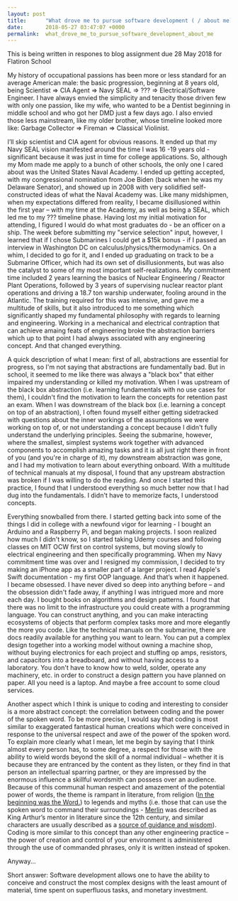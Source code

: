 ```yaml
---
layout: post
title:      "What drove me to pursue software development ( / about me)"
date:       2018-05-27 03:47:07 +0000
permalink:  what_drove_me_to_pursue_software_development_about_me
---
```



This is being written in respones to blog assignment due 28 May 2018 for Flatiron School

My history of occupational passions has been more or less standard for an average American male: the basic progression, beginning at 8 years old, being Scientist => CIA Agent => Navy SEAL => ??? => Electrical/Software Engineer. I have always envied the simplicity and tenacity those driven few with only one passion, like my wife, who wanted to be a Dentist beginning in middle school and who got her DMD just a few days ago. I also envied those less mainstream, like my older brother, whose timeline looked more like: Garbage Collector => Fireman => Classical Violinist. 

I’ll skip scientist and CIA agent for obvious reasons. It ended up that my Navy SEAL vision manifested around the time I was 16 -19 years old - significant because it was just in time for college applications. So, although my Mom made me apply to a bunch of other schools, the only one I cared about was the United States Naval Academy. I ended up getting accepted, with my congressional nomination from Joe Biden (back when he was my Delaware Senator), and showed up in 2008 with very solidified self-constructed ideas of what the Naval Academy was. Like many midshipmen, when my expectations differed from reality, I became disillusioned within the first year – with my time at the Academy, as well as being a SEAL, which led me to my ??? timeline phase. Having lost my initial motivation for attending, I figured I would do what most graduates do - be an officer on a ship. The week before submitting my "service selection" input, however, I learned that if I chose Submarines I could get a $15k bonus - if I passed an interview in Washington DC on calculus/physics/thermodynamics. On a whim, I decided to go for it, and I ended up graduating on track to be a Submarine Officer, which had its own set of disillusionments, but was also the catalyst to some of my most important self-realizations. My commitment time included 2 years learning the basics of Nuclear Engineering / Reactor Plant Operations, followed by 3 years of supervising nuclear reactor plant operations and driving a 18.7 ton warship underwater, fooling around in the Atlantic. The training required for this was intensive, and gave me a multitude of skills, but it also introduced to me something which significantly shaped my fundamental philosophy with regards to learning and engineering. Working in a mechanical and electrical contraption that can achieve amaing feats of engineering broke the abstraction barriers which up to that point I had always associated with any engineering concept. And that changed everything. 

A quick description of what I mean: first of all, abstractions are essential for progress, so I'm not saying that abstractions are fundamentally bad. But in school, it seemed to me like there was always a "black box" that either impaired my understanding or killed my motivation. When I was upstream of the black box abstraction (i.e. learning fundamentals with no use cases for them), I couldn't find the motivation to learn the concepts for retention past an exam. When I was downstream of the black box (i.e. learning a concept on top of an abstraction), I often found myself either getting sidetracked with questions about the inner workings of the assumptions we were working on top of, or not understanding a concept because I didn't fully understand the underlying principles. Seeing the submarine, however, where the smallest, simplest systems work together with advanced components to accomplish amazing tasks and it is all just right there in front of you (and you're in charge of it), my downstream abstraction was gone, and I had my motivation to learn about everything onboard. With a multitude of technical manuals at my disposal, I found that any upstream abstraction was broken if I was willing to do the reading. And once I started this practice, I found that I understood everything so much better now that I had dug into the fundamentals. I didn't have to memorize facts, I understood concepts.  

Everything snowballed from there. I started getting back into some of the things I did in college with a newfound vigor for learning - I bought an Arduino and a Raspberry Pi, and began making projects. I soon realized how much I didn't know, so I started taking Udemy courses and following classes on MIT OCW first on control systems, but moving slowly to electrical engineering and then specifically programming. When my Navy commitment time was over and I resigned my commission, I decided to try making an iPhone app as a smaller part of a larger project. I read Apple's Swift documentation - my first OOP language. And that’s when it happened. I became obsessed. I have never dived so deep into anything before – and the obsession didn't fade away, if anything I was intrigued more and more each day. I bought books on algorithms and design patterns. I found that there was no limit to the infrastructure you could create with a programming language. You can construct anything, and you can make interacting ecosystems of objects that perform complex tasks more and more elegantly the more you code. Like the technical manuals on the submarine, there are docs readily available for anything you want to learn. You can put a complex design together into a working model without owning a machine shop, without buying electronics for each project and stuffing op amps, resistors, and capacitors into a breadboard, and without having access to a laboratory. You don't have to know how to weld, solder, operate any machinery, etc. in order to construct a design pattern you have planned on paper. All you need is a laptop. And maybe a free account to some cloud services. 

Another aspect which I think is unique to coding and interesting to consider is a more abstract concept: the correlation between coding and the power of the spoken word. To be more precise, I would say that coding is most similar to exaggerated fantastical human creations which were conceived in response to the universal respect and awe of the power of the spoken word. To explain more clearly what I mean, let me begin by saying that I think almost every person has, to some degree, a respect for those with the ability to wield words beyond the skill of a normal individual – whether it is because they are entranced by the content as they listen, or they find in that person an intellectual sparring partner, or they are impressed by the enormous influence a skillful wordsmith can possess over an audience. Because of this communal human respect and amazement of the potential power of words, the theme is rampant in literature, from religion ([In the beginning was the Word.](https://en.wikipedia.org/wiki/John_1:1)) to legends and myths (i.e. those that can use the spoken word to command their surroundings - [Merlin](https://en.wikipedia.org/wiki/Merlin) was described as King Arthur’s mentor in literature since the 12th century, and similar characters are usually described as a [source of guidance and wisdom](https://en.wikipedia.org/wiki/Gandalf)). Coding is more similar to this concept than any other engineering practice – the power of creation and control of your environment is administered through the use of commanded phrases, only it is written instead of spoken.

Anyway...

Short answer: Software development allows one to have the ability to conceive and construct the most complex designs with the least amount of material, time spent on superfluous tasks, and monetary investment.

